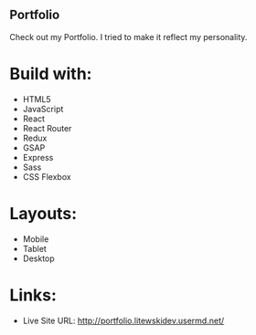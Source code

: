 ## Portfolio ##
Check out my Portfolio. I tried to make it reflect my personality.

# Build with:
- HTML5
- JavaScript
- React
- React Router
- Redux
- GSAP
- Express
- Sass
- CSS Flexbox

# Layouts:
- Mobile
- Tablet
- Desktop

# Links:
- Live Site URL: http://portfolio.litewskidev.usermd.net/
